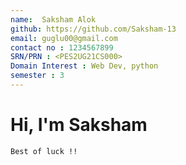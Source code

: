 ```yaml
---
name:  Saksham Alok
github: https://github.com/Saksham-13
email: guglu00@gmail.com
contact no : 1234567899
SRN/PRN : <PES2UG21CS000>
Domain Interest : Web Dev, python
semester : 3
---
```


# Hi, I'm Saksham
    Best of luck !!